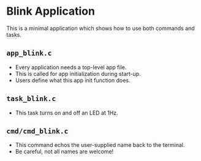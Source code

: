 # Blink Application

This is a minimal application which shows how to use both commands and tasks.

## `app_blink.c`

- Every application needs a top-level app file.
- This is called for app initialization during start-up.
- Users define what this app init function does.

## `task_blink.c`

- This task turns on and off an LED at 1Hz.

## `cmd/cmd_blink.c`

- This command echos the user-supplied name back to the terminal.
- Be careful, not all names are welcome!